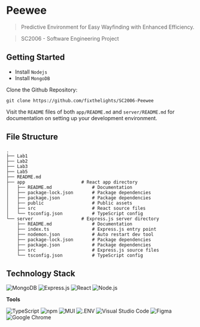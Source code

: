 # Peewee
> Predictive Environment for Easy Wayfinding with Enhanced Efficiency.

> SC2006 - Software Engineering Project

## Getting Started
- Install `Nodejs`
- Install `MongoDB`

Clone the Github Repository:
```shell
git clone https://github.com/fixthelights/SC2006-Peewee
```
Visit the `README` files of both `app/README.md` and `server/README.md` for documentation on setting up your development environment.

## File Structure
```
.
├── Lab1
├── Lab2
├── Lab3
├── Lab5
├── README.md
├── app                     # React app directory
│   ├── README.md               # Documentation
│   ├── package-lock.json       # Package dependencies
│   ├── package.json            # Package dependencies
│   ├── public                  # Public assets
│   ├── src                     # React source files
│   └── tsconfig.json           # TypeScript config
└── server                  # Express.js server directory
    ├── README.md               # Documentation
    ├── index.ts                # Express.js entry point
    ├── nodemon.json            # Auto restart dev tool
    ├── package-lock.json       # Package dependencies
    ├── package.json            # Package dependencies
    ├── src                     # Express.js source files
    └── tsconfig.json           # TypeScript config
```

## Technology Stack

<img src="https://img.shields.io/badge/mongodb-%234ea94b.svg?logo=mongodb&logoColor=white&style=for-the-badge" alt="MongoDB" />

<img src="https://img.shields.io/badge/express.js-%23000000.svg?logo=express&logoColor=white&style=for-the-badge" alt="Express.js" />

<img src="https://img.shields.io/badge/react-%2320232a.svg?logo=react&logoColor=%2361dafb&style=for-the-badge" alt="React" />

<img src="https://img.shields.io/badge/node.js-%2343853d.svg?logo=node.js&logoColor=white&style=for-the-badge" alt="Node.js" />

**Tools**

<img src="https://img.shields.io/badge/typescript-%23007acc.svg?logo=typescript&logoColor=white&style=for-the-badge" alt="TypeScript" />

<img src="https://img.shields.io/badge/npm-%23cb0000.svg?logo=npm&logoColor=white&style=for-the-badge" alt="npm" />

<img src="https://img.shields.io/badge/mui-%23007fff.svg?logo=mui&logoColor=white&style=for-the-badge" alt="MUI" />

<img src="https://img.shields.io/badge/.env-%23ecd53f.svg?logo=dotenv&logoColor=%23333333&style=for-the-badge" alt=".ENV" />

<img src="https://img.shields.io/badge/visual%20studio%20code-%230078d7.svg?logo=visual-studio-code&logoColor=white&style=for-the-badge" alt="Visual Studio Code" />

<img src="https://img.shields.io/badge/figma-%23f24e1e.svg?logo=figma&logoColor=white&style=for-the-badge" alt="Figma" />

<img src="https://img.shields.io/badge/google%20chrome-%234285f4.svg?logo=googlechrome&logoColor=white&style=for-the-badge" alt="Google Chrome" />


